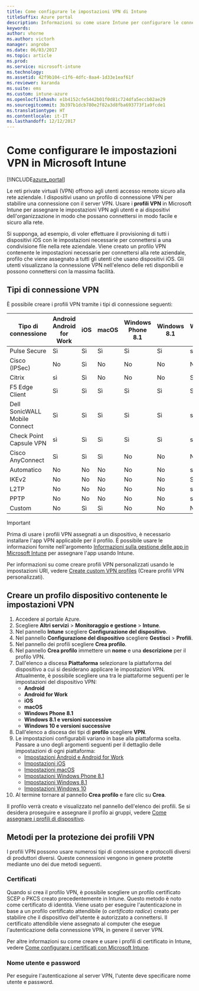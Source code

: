 ```yaml
---
title: Come configurare le impostazioni VPN di Intune
titleSuffix: Azure portal
description: Informazioni su come usare Intune per configurare le connessioni VPN nei dispositivi gestiti."
keywords: 
author: vhorne
ms.author: victorh
manager: angrobe
ms.date: 06/03/2017
ms.topic: article
ms.prod: 
ms.service: microsoft-intune
ms.technology: 
ms.assetid: 42f9b104-c1f6-4dfc-8aa4-1d33e1eaf61f
ms.reviewer: karanda
ms.suite: ems
ms.custom: intune-azure
ms.openlocfilehash: e1b4152cfe5442b01f0d81c724dfa5eccb02ae29
ms.sourcegitcommit: 3b397b1dcb780e2f82a3d8fba693773f1a9fcde1
ms.translationtype: HT
ms.contentlocale: it-IT
ms.lasthandoff: 12/12/2017
---
```

# <a name="how-to-configure-vpn-settings-in-microsoft-intune"></a>Come configurare le impostazioni VPN in Microsoft Intune

[!INCLUDE[azure_portal](./includes/azure_portal.md)]

Le reti private virtuali (VPN) offrono agli utenti accesso remoto sicuro alla rete aziendale. I dispositivi usano un profilo di connessione VPN per stabilire una connessione con il server VPN. Usare i **profili VPN** in Microsoft Intune per assegnare le impostazioni VPN agli utenti e ai dispositivi dell'organizzazione in modo che possano connettersi in modo facile e sicuro alla rete.

Si supponga, ad esempio, di voler effettuare il provisioning di tutti i dispositivi iOS con le impostazioni necessarie per connettersi a una condivisione file nella rete aziendale. Viene creato un profilo VPN contenente le impostazioni necessarie per connettersi alla rete aziendale, profilo che viene assegnato a tutti gli utenti che usano dispositivi iOS. Gli utenti visualizzano la connessione VPN nell'elenco delle reti disponibili e possono connettersi con la massima facilità.

## <a name="vpn-connection-types"></a>Tipi di connessione VPN

È possibile creare i profili VPN tramite i tipi di connessione seguenti:

|Tipo di connessione|Android<br>Android for Work|iOS|macOS|Windows Phone 8.1|Windows 8.1|Windows 10|
|-|-|-|-|-|-|-|
|Pulse Secure|Sì|Sì|Sì|Sì|Sì|sì|
|Cisco (IPSec)|No|Sì|No|No|No|No|
|Citrix|sì|Sì|No|No|No|Sì|
|F5 Edge Client|Sì|Sì|Sì|Sì|Sì|Sì|
|Dell SonicWALL Mobile Connect|Sì|Sì|Sì|Sì|Sì|sì|
|Check Point Capsule VPN|sì|Sì|Sì|Sì|Sì|sì|
|Cisco AnyConnect|Sì|Sì|Sì|No|No|No|
|Automatico|No|No|No|No|No|sì|
|IKEv2|No|No|No|No|No|Sì|
|L2TP|No|No|No|No|No|sì|
|PPTP|No|No|No|No|No|sì|
|Custom|No|Sì|Sì|No|No|No|


> [!IMPORTANT]
> Prima di usare i profili VPN assegnati a un dispositivo, è necessario installare l'app VPN applicabile per il profilo. È possibile usare le informazioni fornite nell'argomento [Informazioni sulla gestione delle app in Microsoft Intune](app-management.md) per assegnare l'app usando Intune.  

Per informazioni su come creare profili VPN personalizzati usando le impostazioni URI, vedere [Create custom VPN profiles](custom-vpn-profiles-create.md) (Creare profili VPN personalizzati).     

## <a name="create-a-device-profile-containing-vpn-settings"></a>Creare un profilo dispositivo contenente le impostazioni VPN

1. Accedere al portale Azure.
2. Scegliere **Altri servizi** > **Monitoraggio e gestione** > **Intune**.
3. Nel pannello **Intune** scegliere **Configurazione del dispositivo**.
2. Nel pannello **Configurazione del dispositivo** scegliere **Gestisci** > **Profili**.
3. Nel pannello dei profili scegliere **Crea profilo**.
4. Nel pannello **Crea profilo** immettere un **nome** e una **descrizione** per il profilo VPN.
5. Dall'elenco a discesa **Piattaforma** selezionare la piattaforma del dispositivo a cui si desiderano applicare le impostazioni VPN. Attualmente, è possibile scegliere una tra le piattaforme seguenti per le impostazioni del dispositivo VPN:
    - **Android**
    - **Android for Work**
    - **iOS**
    - **macOS**
    - **Windows Phone 8.1**
    - **Windows 8.1 e versioni successive**
    - **Windows 10 e versioni successive**
6. Dall'elenco a discesa dei tipi di **profilo** scegliere **VPN**.
7. Le impostazioni configurabili variano in base alla piattaforma scelta. Passare a uno degli argomenti seguenti per il dettaglio delle impostazioni di ogni piattaforma:
    - [Impostazioni Android e Android for Work](vpn-settings-android.md)
    - [Impostazioni iOS](vpn-settings-ios.md)
    - [Impostazioni macOS](vpn-settings-macos.md)
    - [Impostazioni Windows Phone 8.1](vpn-settings-windows-phone-8-1.md)
    - [Impostazioni Windows 8.1](vpn-settings-windows-8-1.md)
    - [Impostazioni Windows 10](vpn-settings-windows-10.md)
8. Al termine tornare al pannello **Crea profilo** e fare clic su **Crea**.

Il profilo verrà creato e visualizzato nel pannello dell'elenco dei profili.
Se si desidera proseguire e assegnare il profilo ai gruppi, vedere [Come assegnare i profili di dispositivo](device-profile-assign.md).


## <a name="methods-of-securing-vpn-profiles"></a>Metodi per la protezione dei profili VPN

I profili VPN possono usare numerosi tipi di connessione e protocolli diversi di produttori diversi. Queste connessioni vengono in genere protette mediante uno dei due metodi seguenti.

### <a name="certificates"></a>Certificati

Quando si crea il profilo VPN, è possibile scegliere un profilo certificato SCEP o PKCS creato precedentemente in Intune. Questo metodo è noto come certificato di identità. Viene usato per eseguire l'autenticazione in base a un profilo certificato attendibile (o *certificato radice*) creato per stabilire che il dispositivo dell'utente è autorizzato a connettersi. Il certificato attendibile viene assegnato al computer che esegue l'autenticazione della connessione VPN, in genere il server VPN.

Per altre informazioni su come creare e usare i profili di certificato in Intune, vedere [Come configurare i certificati con Microsoft Intune](certificates-configure.md).

### <a name="user-name-and-password"></a>Nome utente e password

Per eseguire l'autenticazione al server VPN, l'utente deve specificare nome utente e password.
